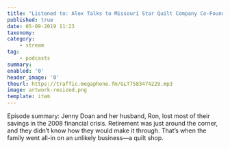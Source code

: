 ```yaml
---
title: "Listened to: Alex Talks to Missouri Star Quilt Company Co-Founder Jenny Doan"
published: true
date: 05-09-2019 11:23
taxonomy:
category:
	- stream
tag:
	- podcasts
summary:
enabled: '0'
header_image: '0'
theurl: https://traffic.megaphone.fm/GLT7583474229.mp3
image: artwork-resized.png
template: item
---
```

 
Episode summary: Jenny Doan and her husband, Ron, lost most of their savings in the 2008 financial crisis. Retirement was just around the corner, and they didn’t know how they would make it through. That’s when the family went all-in on an unlikely business—a quilt shop.
